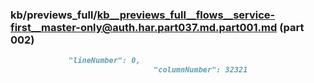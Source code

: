### kb/previews_full/kb__previews_full__flows__service-first__master-only@auth.har.part037.md.part001.md (part 002)

```md
             "lineNumber": 0,
                                "columnNumber": 32321
         
```

```
